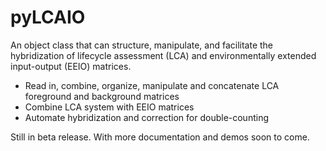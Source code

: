 # pyLCAIO
An object class that can structure, manipulate, and facilitate the hybridization of lifecycle assessment (LCA) and environmentally  extended input-output (EEIO) matrices.

* Read in, combine, organize, manipulate and concatenate LCA foreground and background matrices
* Combine LCA system with EEIO matrices
* Automate hybridization and correction for double-counting

Still in beta release. With more documentation and demos soon to come.


